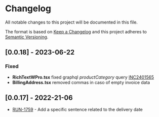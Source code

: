 # Changelog

All notable changes to this project will be documented in this file.

The format is based on [Keep a Changelog](http://keepachangelog.com/en/1.0.0/)
and this project adheres to [Semantic Versioning](http://semver.org/spec/v2.0.0.html).

## [0.0.18] - 2023-06-22

### Fixed

- **RichTextWPro.tsx** fixed graphql _productCategory_ query [INC2401565](https://whirlpool.service-now.com/nav_to.do?uri=incident.do%3Fsys_id=0c8273ce87ef65505e0ebae6dabb359f%26sysparm_stack=incident_list.do%3Fsysparm_query=active=true)
- **BillingAddress.tsx** removed commas in caso of empty invoice data

## [0.0.17] - 2022-21-06
  - [RUN-1759](https://whirlpoolgtm.atlassian.net/browse/RUN-1759) - Add a specific sentence related to the delivery date